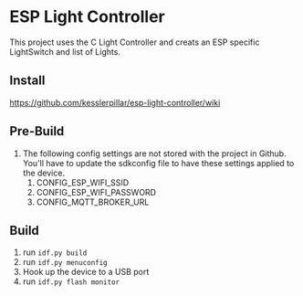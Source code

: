 # ESP Light Controller

This project uses the C Light Controller and creats an ESP specific LightSwitch and list of Lights.

## Install
https://github.com/kesslerpillar/esp-light-controller/wiki

## Pre-Build
1. The following config settings are not stored with the project in Github. You'll have to update the sdkconfig file to have these settings applied to the device.
	1. CONFIG_ESP_WIFI_SSID
	2. CONFIG_ESP_WIFI_PASSWORD
	3. CONFIG_MQTT_BROKER_URL

## Build
1. run `idf.py build`
1. run `idf.py menuconfig`
1. Hook up the device to a USB port
1. run `idf.py flash monitor`
